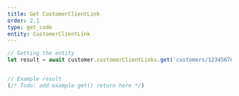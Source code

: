 ```yaml
---
title: Get CustomerClientLink
order: 2.1
type: get_code
entity: CustomerClientLink
---
```


```javascript
// Getting the entity
let result = await customer.customerClientLinks.get('customers/1234567890/customerClientLinks/123123123')
```

```javascript

// Example result
(/* Todo: add example get() return here */)

```
